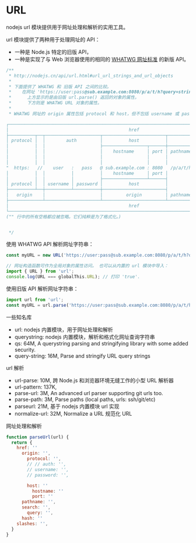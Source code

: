 # URL

nodejs url 模块提供用于网址处理和解析的实用工具。

url 模块提供了两种用于处理网址的 API：

- 一种是 Node.js 特定的旧版 API，
- 一种是实现了与 Web 浏览器使用的相同的 [WHATWG 网址标准](https://url.spec.whatwg.org/) 的新版 API。

```js
/**
 * http://nodejs.cn/api/url.html#url_url_strings_and_url_objects
 *
 * 下面提供了 WHATWG 和 旧版 API 之间的比较。
 *    在网址 'https://user:pass@sub.example.com:8080/p/a/t/h?query=string#hash'
 *      上方显示的是由旧版 url.parse() 返回的对象的属性。
 *      下方则是 WHATWG URL 对象的属性。
 *
 * WHATWG 网址的 origin 属性包括 protocol 和 host，但不包括 username 或 password。

┌────────────────────────────────────────────────────────────────────────────────────────────────┐
│                                              href                                              │
├──────────┬──┬─────────────────────┬────────────────────────┬───────────────────────────┬───────┤
│ protocol │  │        auth         │          host          │           path            │ hash  │
│          │  │                     ├─────────────────┬──────┼──────────┬────────────────┤       │
│          │  │                     │    hostname     │ port │ pathname │     search     │       │
│          │  │                     │                 │      │          ├─┬──────────────┤       │
│          │  │                     │                 │      │          │ │    query     │       │
"  https:   //    user   :   pass   @ sub.example.com : 8080   /p/a/t/h  ?  query=string   #hash "
│          │  │          │          │    hostname     │ port │          │                │       │
│          │  │          │          ├─────────────────┴──────┤          │                │       │
│ protocol │  │ username │ password │          host          │          │                │       │
├──────────┴──┼──────────┴──────────┼────────────────────────┤          │                │       │
│   origin    │                     │         origin         │ pathname │     search     │ hash  │
├─────────────┴─────────────────────┴────────────────────────┴──────────┴────────────────┴───────┤
│                                              href                                              │
└────────────────────────────────────────────────────────────────────────────────────────────────┘
("" 行中的所有空格都应被忽略。它们纯粹是为了格式化。)


 */

```

使用 WHATWG API 解析网址字符串：

```js
const myURL = new URL('https://user:pass@sub.example.com:8080/p/a/t/h?query=string#hash');

// 网址构造函数可作为全局对象的属性访问。 也可以从内置的 url 模块中导入：
import { URL } from 'url';
console.log(URL === globalThis.URL); // 打印 'true'.
```

使用旧版 API 解析网址字符串：

```js
import url from 'url';
const myURL = url.parse('https://user:pass@sub.example.com:8080/p/a/t/h?query=string#hash');
```

一些知名库

- url: nodejs 内置模块，用于网址处理和解析
- querystring: nodejs 内置模块，解析和格式化网址查询字符串
- qs: 64M, A querystring parsing and stringifying library with some added security.
- query-string: 16M, Parse and stringify URL query strings

url 解析

- url-parse: 10M, 跨 Node.js 和浏览器环境无缝工作的小型 URL 解析器
- url-pattern: 137K,
- parse-url: 3M, An advanced url parser supporting git urls too.
- parse-path: 3M, Parse paths (local paths, urls: ssh/git/etc)
- parseurl: 21M, 基于 nodejs 内置模块 url 实现
- normalize-url: 32M, Normalize a URL 规范化 URL


网址处理和解析

```js
function parseUrl(url) {
  return {
    href: ''
      origin: '',
        protocol: '',
        // // auth: '',
        // username: '',
        // password: '',

        host: ''
          hostname: ''
          port: ''
      pathname: '',
      search: '',
        query: '',
      hash: ''
    slashes: '',
  }
}
```

